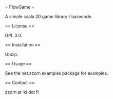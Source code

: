 = FlowGame =

A simple scala 2D game library / basecode.


== License ==

GPL 3.0.


== Installation ==

Unzip.


== Usage ==

See the net.zzorn.examples package for examples.


== Contact ==

zzorn at iki dot fi
